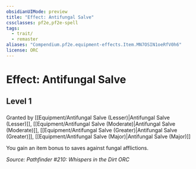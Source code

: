 ```yaml
---
obsidianUIMode: preview
title: "Effect: Antifungal Salve"
cssclasses: pf2e,pf2e-spell
tags:
  - trait/
  - remaster
aliases: "Compendium.pf2e.equipment-effects.Item.MN7OSIN1oeRfV0h6"
license: ORC
---
```

# Effect: Antifungal Salve
## Level 1
### 






Granted by [[Equipment/Antifungal Salve (Lesser)|Antifungal Salve (Lesser)]], [[Equipment/Antifungal Salve (Moderate)|Antifungal Salve (Moderate)]], [[Equipment/Antifungal Salve (Greater)|Antifungal Salve (Greater)]], [[Equipment/Antifungal Salve (Major)|Antifungal Salve (Major)]]

You gain an item bonus to saves against fungal afflictions.

*Source: Pathfinder #210: Whispers in the Dirt*
*ORC*